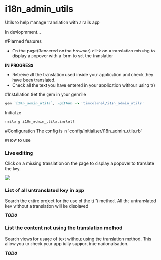 i18n_admin_utils
================

Utils to help manage translation with a rails app


In devlopmment...


#Planned features
* On the page(Rendered on the browser) click on a translation missing to display a popover with a form to set the translation

**IN PROGRESS**
* Retreive all the translation used inside your application and check they have been translated.
* Check all the text you have entered in your application withour using t()


#Installation
Get the gem in your gemfile 
```ruby
gem `i18n_admin_utils`, :github => 'timcolonel/i18n_admin_utils'

```

Initialize
```bash
rails g i18n_admin_utils:install
```

#Configuration
The config is in 'config/initializer/i18n_admin_utils.rb'


#How to use
### Live editing
Click on a missing translation on the page to display a popover to translate the key.

![](https://f.cloud.github.com/assets/1031227/2431014/d6503c64-ad14-11e3-9fcf-f5339e1af69b.PNG)


### List of all untranslated key in app 
Search the entire project for the use of the t('') method. All the untranslated key without a translation will be displayed

***TODO***
### List the content not using the translation method
Search views for usage of text without using the translation method. This allow you to check your app fully support internationalisation.


***TODO***
